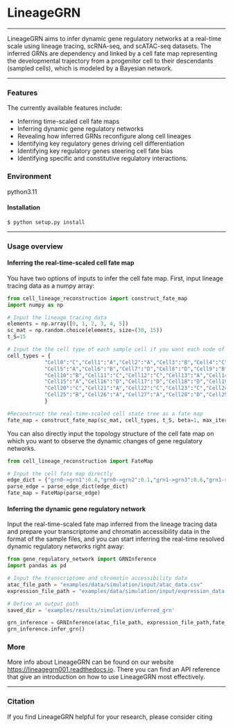 # LineageGRN
***
LineageGRN aims to infer dynamic gene regulatory networks at a real-time scale using lineage tracing, scRNA-seq, and scATAC-seq datasets. The inferred GRNs are dependency and linked by a cell fate map representing the developmental trajectory from a progenitor cell to their descendants (sampled cells), which is modeled by a Bayesian network. 
***

### Features
The currently available features include:
- Inferring time-scaled cell fate maps
- Inferring dynamic gene regulatory networks
- Revealing how inferred GRNs reconfigure along cell lineages
- Identifying key regulatory genes driving cell differentiation
- Identifying key regulatory genes steering cell fate bias
- Identifying specific and constitutive regulatory interactions.  


### Environment
python3.11

#### Installation
```shell
$ python setup.py install
```

***
### Usage overview

#### Inferring the real-time-scaled cell fate map
You have two options of inputs to infer the cell fate map. First, input lineage tracing data as a numpy array:

```python
from cell_lineage_reconstruction import construct_fate_map
import numpy as np

# Input the lineage tracing data
elements = np.array([0, 1, 2, 3, 4, 5])
sc_mat = np.random.choice(elements, size=(30, 15)) 
t_S=15

# Input the the cell type of each sample cell if you want each node of the cell fate map to be defined as a cell cluster with the same cell type.
cell_types = {
            "Cell0":"C","Cell1":"A","Cell2":"A","Cell3":"B","Cell4":"C",
            "Cell5":"A","Cell6":"B","Cell7":"D","Cell8":"D","Cell9":"B",
            "Cell10":"B","Cell11":"C","Cell12":"C","Cell13":"A","Cell14":"A",
            "Cell15":"A","Cell16":"D","Cell17":"D","Cell18":"D","Cell19":"B",
            "Cell20":"C","Cell21":"A","Cell22":"C","Cell23":"C","Cell24":"B",
            "Cell25":"B","Cell26":"A","Cell27":"A","Cell28":"D","Cell29":"B"
            }

#Reconstruct the real-time-scaled cell state tree as a fate map
fate_map = construct_fate_map(sc_mat, cell_types, t_S, beta=1, max_iter=1000, tol=1e-5)
```
You can also directly input the topology structure of the cell fate map on which you want to observe the dynamic changes of gene regulatory networks.

```python
from cell_lineage_reconstruction import FateMap

# Input the cell fate map directly
edge_dict = {"grn0->grn1":0.4,"grn0->grn2":0.1,"grn1->grn3":0.6,"grn1->grn4":0.6,"grn2->grn5":0.9,"grn2->grn6":0.9}
parse_edge = parse_edge_dict(edge_dict)
fate_map = FateMap(parse_edge)
```

#### Inferring the dynamic gene regulatory network
Input the real-time-scaled fate map inferred from the lineage tracing data and prepare your transcriptome and chromatin accessibility data in the format of the sample files, and you can start inferring the real-time resolved dynamic regulatory networks right away:

```python
from gene_regulatory_network import GRNInference
import pandas as pd

# Input the transcriptome and chromatin accessibility data
atac_file_path = "examples/data/simulation/input/atac_data.csv"
expression_file_path = "examples/data/simulation/input/expression_data.csv"

# Define an output path
saved_dir = 'examples/results/simulation/inferred_grn'

grn_inference = GRNInference(atac_file_path, expression_file_path,fate_map, saved_dir)
grn_inference.infer_grn()
```

### More
More info about LineageGRN can be found on our website https://lineagegrn001.readthedocs.io. There you can find an API reference that give an introduction on how to use LineageGRN most effectively.
***

### Citation
If you find LineageGRN helpful for your research, please consider citing


